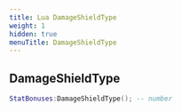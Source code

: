 ```yaml
---
title: Lua DamageShieldType
weight: 1
hidden: true
menuTitle: DamageShieldType
---
```

## DamageShieldType
```lua
StatBonuses:DamageShieldType(); -- number
```